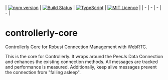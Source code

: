 







| [![npm version](https://badge.fury.io/js/controllerly-core.svg)](https://badge.fury.io/js/controllerly-core)  | [![Build Status](https://travis-ci.org/marcoklein/controllerly-core.svg?branch=master)](https://travis-ci.org/marcoklein/controllerly-core) | 
[![TypeScript](https://badges.frapsoft.com/typescript/code/typescript.svg?v=101)](https://github.com/ellerbrock/typescript-badges/) | 
[![MIT Licence](https://badges.frapsoft.com/os/mit/mit.png?v=103)](https://opensource.org/licenses/mit-license.php) |
| - | - | - | - |


# controllerly-core
Controllerly Core for Robust Connection Management with WebRTC.

This is the core for Controllerly. It wraps around the PeerJs Data Connection and enhances the existing connection methods. All messages are tracked and performance is measured. Additionally, keep alive messages prevent the connection from "falling asleep".
